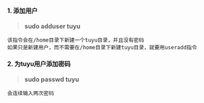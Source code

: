 #### 1. 添加用户

> __sudo adduser tuyu__

```
该指令会在/home目录下新建一个tuyu目录，并且没有密码
如果只是新建用户，而不需要在/home目录下新建tuyu目录，就要用useradd指令
```
#### 2. 为tuyu用户添加密码

> __sudo passwd tuyu__

```
会连续输入两次密码
``` 
